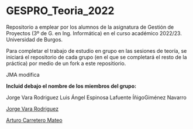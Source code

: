 # GESPRO_Teoria_2022
Repositorio a emplear por los alumnos de la asignatura de Gestión de Proyectos (3º de G. en Ing. Informática) en el curso académico 2022/23. Universidad de Burgos.

Para completar el trabajo de estudio en grupo en las sesiones de teoría, se iniciará el repositorio de cada grupo (en el que se completará el resto de la práctica) por medio de un fork a este repositiorio.


JMA modifica

**Incluid debajo el nombre de los miembros del grupo:**
<link href ="https://github.com/Varix2">Jorge Vara Rodriguez </link>
<link href ="https://github.com/fravian99">Luis Ángel Espinosa Lafuente </link>
<link href ="https://github.com/InigoGimenezNavarro">ÍñigoGiménez Navarro </link>

<a href="https://github.com/Varix2">Jorge Vara Rodriguez </a>

<a href="https://github.com/arturoCM99">Arturo Carretero Mateo</a>